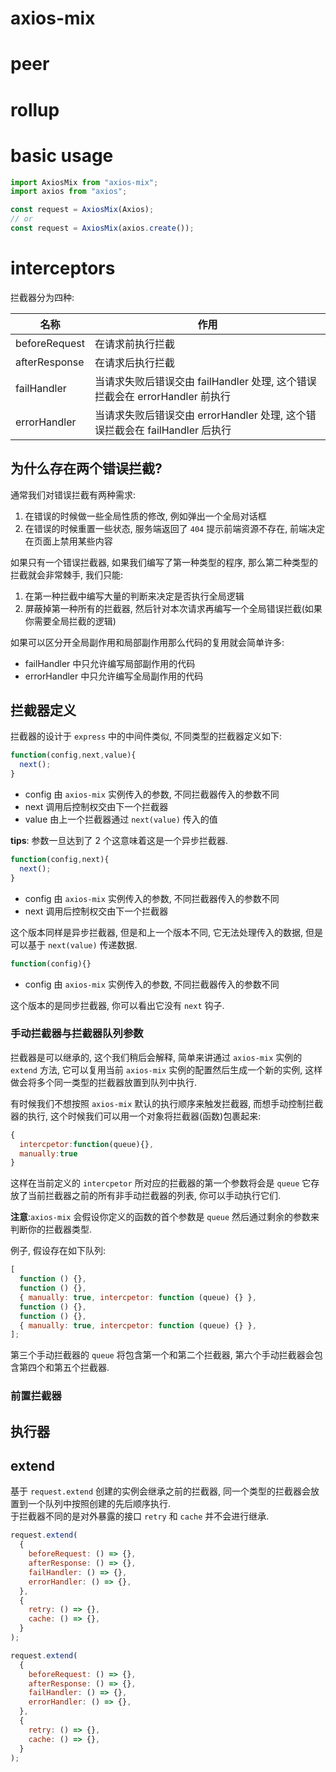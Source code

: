 # axios-mix

# peer

# rollup

# basic usage

```javascript
import AxiosMix from "axios-mix";
import axios from "axios";

const request = AxiosMix(Axios);
// or
const request = AxiosMix(axios.create());
```

# interceptors

拦截器分为四种:

| 名称          | 作用                                                                        |
| ------------- | --------------------------------------------------------------------------- |
| beforeRequest | 在请求前执行拦截                                                            |
| afterResponse | 在请求后执行拦截                                                            |
| failHandler   | 当请求失败后错误交由 failHandler 处理, 这个错误拦截会在 errorHandler 前执行 |
| errorHandler  | 当请求失败后错误交由 errorHandler 处理, 这个错误拦截会在 failHandler 后执行 |

## 为什么存在两个错误拦截?

通常我们对错误拦截有两种需求:

1. 在错误的时候做一些全局性质的修改, 例如弹出一个全局对话框
2. 在错误的时候重置一些状态, 服务端返回了 `404` 提示前端资源不存在, 前端决定在页面上禁用某些内容

如果只有一个错误拦截器, 如果我们编写了第一种类型的程序, 那么第二种类型的拦截就会非常棘手, 我们只能:

1. 在第一种拦截中编写大量的判断来决定是否执行全局逻辑
2. 屏蔽掉第一种所有的拦截器, 然后针对本次请求再编写一个全局错误拦截(如果你需要全局拦截的逻辑)

如果可以区分开全局副作用和局部副作用那么代码的复用就会简单许多:

- failHandler 中只允许编写局部副作用的代码
- errorHandler 中只允许编写全局副作用的代码

## 拦截器定义

拦截器的设计于 `express` 中的中间件类似, 不同类型的拦截器定义如下:

```javascript
function(config,next,value){
  next();
}
```

- config 由 `axios-mix` 实例传入的参数, 不同拦截器传入的参数不同
- next 调用后控制权交由下一个拦截器
- value 由上一个拦截器通过 `next(value)` 传入的值

**tips**: 参数一旦达到了 2 个这意味着这是一个异步拦截器.

```javascript
function(config,next){
  next();
}
```

- config 由 `axios-mix` 实例传入的参数, 不同拦截器传入的参数不同
- next 调用后控制权交由下一个拦截器

这个版本同样是异步拦截器, 但是和上一个版本不同, 它无法处理传入的数据, 但是可以基于 `next(value)` 传递数据.

```javascript
function(config){}
```

- config 由 `axios-mix` 实例传入的参数, 不同拦截器传入的参数不同

这个版本的是同步拦截器, 你可以看出它没有 `next` 钩子.

### 手动拦截器与拦截器队列参数

拦截器是可以继承的, 这个我们稍后会解释, 简单来讲通过 `axios-mix` 实例的 `extend` 方法, 它可以复用当前 `axios-mix` 实例的配置然后生成一个新的实例, 这样做会将多个同一类型的拦截器放置到队列中执行.

有时候我们不想按照 `axios-mix` 默认的执行顺序来触发拦截器, 而想手动控制拦截器的执行, 这个时候我们可以用一个对象将拦截器(函数)包裹起来:

```javascript
{
  intercpetor:function(queue){},
  manually:true
}
```

这样在当前定义的 `intercpetor` 所对应的拦截器的第一个参数将会是 `queue` 它存放了当前拦截器之前的所有非手动拦截器的列表, 你可以手动执行它们.

**注意**:`axios-mix` 会假设你定义的函数的首个参数是 `queue` 然后通过剩余的参数来判断你的拦截器类型.

例子, 假设存在如下队列:

```javascript
[
  function () {},
  function () {},
  { manually: true, intercpetor: function (queue) {} },
  function () {},
  function () {},
  { manually: true, intercpetor: function (queue) {} },
];
```

第三个手动拦截器的 `queue` 将包含第一个和第二个拦截器, 第六个手动拦截器会包含第四个和第五个拦截器.

### 前置拦截器

## 执行器

## extend

基于 `request.extend` 创建的实例会继承之前的拦截器, 同一个类型的拦截器会放置到一个队列中按照创建的先后顺序执行.  
于拦截器不同的是对外暴露的接口 `retry` 和 `cache` 并不会进行继承.

```javascript
request.extend(
  {
    beforeRequest: () => {},
    afterResponse: () => {},
    failHandler: () => {},
    errorHandler: () => {},
  },
  {
    retry: () => {},
    cache: () => {},
  }
);
```

```javascript
request.extend(
  {
    beforeRequest: () => {},
    afterResponse: () => {},
    failHandler: () => {},
    errorHandler: () => {},
  },
  {
    retry: () => {},
    cache: () => {},
  }
);
```
